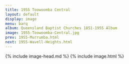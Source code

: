 ```yaml
---
title: 1955 Toowoomba Central
layout: default
display: image
menu: barq
album: Queensland Baptist Churches 1851-1955 Album
image: 1955-Toowoomba-Central.jpg
prev: 1955-Murrumba.html
next: 1955-Wavell-Heights.html
---
```

{% include image-head.md %}
{% include image.html %}